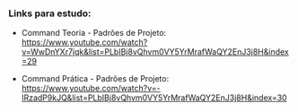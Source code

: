 ### Links para estudo:
- Command Teoria - Padrões de Projeto: https://www.youtube.com/watch?v=WwDnYXr7jqk&list=PLbIBj8vQhvm0VY5YrMrafWaQY2EnJ3j8H&index=29

- Command Prática - Padrões de Projeto: https://www.youtube.com/watch?v=-lRzadP9kJQ&list=PLbIBj8vQhvm0VY5YrMrafWaQY2EnJ3j8H&index=30